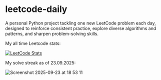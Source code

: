 # leetcode-daily

A personal Python project tackling one new LeetCode problem each day, designed to reinforce consistent practice, explore diverse algorithms and patterns, and sharpen problem-solving skills.

My all time Leetcode stats:

[![LeetCode Stats](https://leetcard.jacoblin.cool/uygarpolat?theme=dark&ext=contest&ext=heatmap)](https://leetcode.com/uygarpolat/)

My solve streak as of 23.09.2025:

![Screenshot 2025-09-23 at 18 53 11](https://github.com/user-attachments/assets/d9aba8c8-26b1-43ae-90f5-31983aa096d0)
